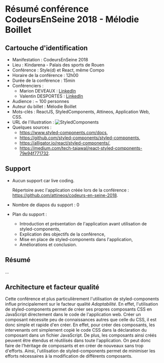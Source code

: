 # Résumé conférence CodeursEnSeine 2018 - Mélodie Boillet

## Cartouche d'identification

 - Manifestation : CodeursEnSeine 2018
 - Lieu : Kindarena - Palais des sports de Rouen
 - Conférence : Style(d) et React, même Compo
 - Horaire de la conférence : 12h00
 - Durée de la conférence : 15min
 - Conférenciers :
   - Marion DEVEAUX : [LinkedIn](https://www.linkedin.com/in/marion-deveaux-a70107a0/)
   - Valentin DESPORTES : [LinkedIn](https://www.linkedin.com/in/valentin-desportes-38b6bba7)
 - Audience : ~ 100 personnes
 - Auteur du billet : Mélodie Boillet
 - Mots-clés : ReactJS, StyledComponents, Attineos, Application Web, CSS.
 - URL de l'illustration : ![StyledComponents](https://cdn-images-1.medium.com/max/2000/1*TO5cYT14YsCfR-j1xdp8lw.png)
 - Quelques sources : 
   * https://www.styled-components.com/docs,
   * https://github.com/styled-components/styled-components,
   * https://alligator.io/react/styled-components/,
   * https://medium.com/tech-tajawal/react-styled-components-79e94f771732.

## Support
 - Aucun support car live coding.
 
   Répertoire avec l'application créée lors de la conférence : https://github.com/attineos/codeurs-en-seine-2018.
 - Nombre de diapos du support : 0
 - Plan du support :
    * Introduction et présentation de l'application avant utilisation de styled-components,
    * Explication des objectifs de la conférence,
    * Mise en place de styled-components dans l'application,
    * Améliorations et conclusion.

## Résumé
...

## Architecture et facteur qualité
Cette conférence et plus particulièrement l'utilisation de styled-components influe principalement sur le facteur qualité _Adaptabilité_. En effet, l'utilisation de styled-components permet de créer ses propres composants CSS en JavaScript directement dans le code de l'application web. Créer un composant nécessite peu de connaissances autres que celle du CSS, il est donc simple et rapide d'en créer. En effet, pour créer des composants, les intervenants ont simplement copié le code CSS dans la déclaration du composant dans un fichier JavaScript. De plus, les composants ainsi créés peuvent être étendus et réutilisés dans toute l'application. On peut donc faire de l'héritage de composants et en créer de nouveaux sans trop d'efforts. Ainsi, l'utilisation de styled-components permet de minimiser les efforts nécessaires à la modification de différents composants.
